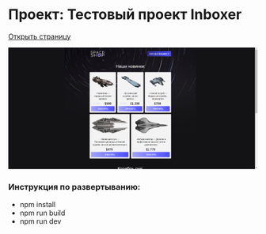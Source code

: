 # Проект: Тестовый проект Inboxer

[Открыть страницу](https://aleksandrsdkv.github.io/inboxer-test-sadykov/)

![Шаблон](/image/demo.png)

### Инструкция по развертыванию:

- npm install
- npm run build
- npm run dev
